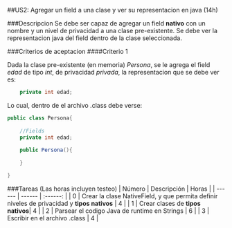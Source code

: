 ##US2: Agregar un field a una clase y ver su representacion en java (14h)

###Descripcion
Se debe ser capaz de agregar un field **nativo** con un nombre y un nivel de privacidad a una clase pre-existente. Se debe ver la representacion java del field dentro de la clase seleccionada.

###Criterios de aceptacion 
####Criterio 1

Dada la clase pre-existente (en memoria) *Persona*, se le agrega el field *edad* de tipo *int*, de privacidad *privada*, la representacion que se debe ver es:

~~~Java
	private int edad;
~~~ 

Lo cual, dentro de el archivo .class debe verse:

~~~Java
public class Persona{
	
	//Fields
	private int edad;
	
	public Persona(){
		
	}

}
~~~

###Tareas (Las horas incluyen testeo)
| Número | Descripción | Horas | 
| ------ | ------ | :------: |
| 0 | Crear la clase NativeField, y que permita definir niveles de privacidad y **tipos nativos** | 4 |
| 1 | Crear clases de **tipos nativos**| 4 |
| 2 | Parsear el codigo Java de runtime en Strings | 6 |
| 3 | Escribir en el archivo .class | 4 |